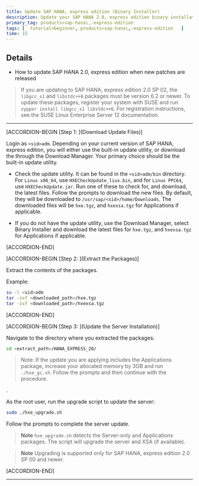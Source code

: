 ```yaml
---
title: Update SAP HANA, express edition (Binary Installer)
description: Update your SAP HANA 2.0, express edition binary installation when new patches are released.
primary_tag: products>sap-hana\,-express-edition  
tags: [  tutorial>beginner, products>sap-hana\,-express-edition   ]
time: 15
---
```


## Details
  - How to update SAP HANA 2.0, express edition when new patches are released

> If you are updating to SAP HANA, express edition 2.0 SP 02, the `libgcc_s1` and `libstdc++6` packages must be version 6.2 or newer. To update these packages, register your system with SUSE and run `zypper install libgcc_s1 libstdc++6`. For registration instructions, see the SUSE Linux Enterprise Server 12 documentation.


---

[ACCORDION-BEGIN [Step 1: ](Download Update Files)]

Login as `<sid>adm`. Depending on your current version of SAP HANA, express edition, you will either use the built-in update utility, or download the through the Download Manager. Your primary choice should be the built-in update utility.

* Check the update utility. It can be found in the `<sid>adm/bin` directory. For `Linux x86_64`, use `HXECheckUpdate_liux.bin`, and for `Linux PPC64`, use `HXECheckUpdate.jar`. Run one of these to check for, and download, the latest files. Follow the prompts to download the new files. By default, they will be downloaded to `/usr/sap/<sid>/home/Downloads`. The downloaded files will be `hxe.tgz`, and `hxexsa.tgz` for Applications if applicable.

* If you do not have the update utility, use the Download Manager, select Binary Installer and download the latest files for `hxe.tgz`, and `hxexsa.tgz` for Applications if applicable.


[ACCORDION-END]

[ACCORDION-BEGIN [Step 2: ](Extract the Packages)]

Extract the contents of the packages.

Example:

```bash
su -l <sid>adm
tar -zxf <downloaded_path>/hxe.tgz
tar -zxf <downloaded_path>/hxexsa.tgz
```


[ACCORDION-END]

[ACCORDION-BEGIN [Step 3: ](Update the Server Installation)]

Navigate to the directory where you extracted the packages:

```bash
cd <extract_path>/HANA_EXPRESS_20/
```

> Note:
> If the update you are applying includes the Applications package, increase your allocated memory by 3GB and run `./hxe_gc.sh`. Follow the prompts and then continue with the procedure.

.

As the root user, run the upgrade script to update the server:

```bash
sudo ./hxe_upgrade.sh
```

Follow the prompts to complete the server update.

>**Note**
>`hxe_upgrade.sh` detects the Server-only and Applications packages. The script will upgrade the server and XSA (if available).

>**Note**
> Upgrading is supported only for SAP HANA, express edition 2.0 SP 00 and newer.


[ACCORDION-END]

---

